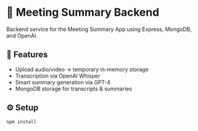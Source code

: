 # 🧠 Meeting Summary Backend

Backend service for the Meeting Summary App using Express, MongoDB, and OpenAI.

## 🚀 Features
- Upload audio/video → temporary in-memory storage
- Transcription via OpenAI Whisper
- Smart summary generation via GPT-4
- MongoDB storage for transcripts & summaries

## ⚙️ Setup
```bash
npm install
